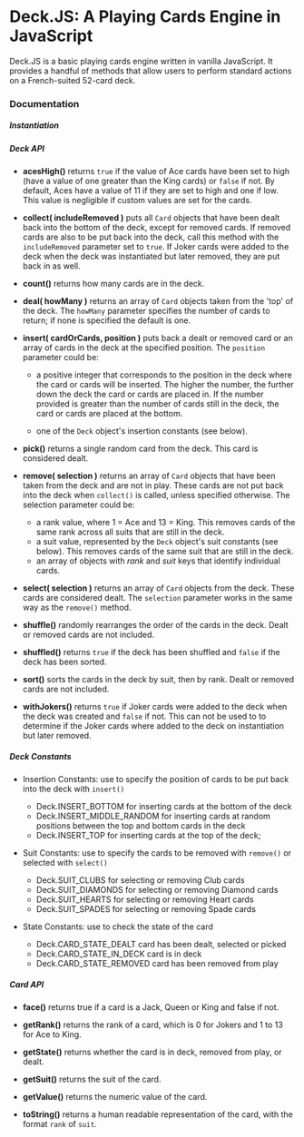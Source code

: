 # Deck.JS: A Playing Cards Engine in JavaScript

Deck.JS is a basic playing cards engine written in vanilla JavaScript. It provides a handful of methods that allow users to perform standard actions on a French-suited 52-card deck.

### Documentation

##### Instantiation

##### Deck API

- __acesHigh()__ returns `true` if the value of Ace cards have been set to high (have a value of one greater than the King cards) or `false` if not. By default, Aces have a value of 11 if they are set to high and one if low. This value is negligible if custom values are set for the cards.

- __collect( includeRemoved )__ puts all `Card` objects that have been dealt back into the bottom of the deck, except for removed cards. If removed cards are also to be put back into the deck, call this method with the `includeRemoved` parameter set to `true`. If Joker cards were added to the deck when the deck was instantiated but later removed, they are put back in as well.

- __count()__ returns how many cards are in the deck.

- __deal( howMany )__ returns an array of `Card` objects taken from the 'top' of the deck. The `howMany` parameter specifies the number of cards to return; if none is specified the default is one.

- __insert( cardOrCards, position )__ puts back a dealt or removed card or an array of cards in the deck at the specified position. The `position` parameter could be:

  - a positive integer that corresponds to the position in the deck where the card or cards will be inserted. The higher the number, the further down the deck the card or cards are placed in. If the number provided is greater than the number of cards still in the deck, the card or cards are placed at the bottom.

  - one of the `Deck` object's insertion constants (see below).

- __pick()__ returns a single random card from the deck. This card is considered dealt.

- __remove( selection )__ returns an array of `Card` objects that have been taken from the deck and are not in play. These cards are not put back into the deck when `collect()` is called, unless specified otherwise. The selection parameter could be:

  - a rank value, where 1 = Ace and 13 = King. This removes cards of the same rank across all suits that are still in the deck.
  - a suit value, represented by the `Deck` object's suit constants (see below). This removes cards of the same suit that are still in the deck.
  - an array of objects with _rank_ and _suit_ keys that identify individual cards.

- __select( selection )__ returns an array of `Card` objects from the deck. These cards are considered dealt. The `selection` parameter works in the same way as the `remove()` method.

- __shuffle()__ randomly rearranges the order of the cards in the deck. Dealt or removed cards are not included.

- __shuffled()__ returns `true` if the deck has been shuffled and `false` if the deck has been sorted.

- __sort()__ sorts the cards in the deck by suit, then by rank. Dealt or removed cards are not included.

- __withJokers()__ returns `true` if Joker cards were added to the deck when the deck was created and `false` if not. This can not be used to to determine if the Joker cards where added to the deck on instantiation but later removed.


##### Deck Constants

- Insertion Constants: use to specify the position of cards to be put back into the deck with `insert()`

  - Deck.INSERT_BOTTOM for inserting cards at the bottom of the deck
  - Deck.INSERT_MIDDLE_RANDOM for inserting cards at random positions between the top and bottom cards in the deck
  - Deck.INSERT_TOP for inserting cards at the top of the deck;

- Suit Constants: use to specify the cards to be removed with `remove()` or selected with `select()`

  - Deck.SUIT_CLUBS for selecting or removing Club cards
  - Deck.SUIT_DIAMONDS for selecting or removing Diamond cards
  - Deck.SUIT_HEARTS for selecting or removing Heart cards
  - Deck.SUIT_SPADES for selecting or removing Spade cards

- State Constants: use to check the state of the card

  - Deck.CARD_STATE_DEALT card has been dealt, selected or picked
  - Deck.CARD_STATE_IN_DECK card is in deck
  - Deck.CARD_STATE_REMOVED card has been removed from play


##### Card API

- __face()__ returns true if a card is a Jack, Queen or King and false if not.

- __getRank()__ returns the rank of a card, which is 0 for Jokers and 1 to 13 for Ace to King.

- __getState()__ returns whether the card is in deck, removed from play, or dealt.

- __getSuit()__ returns the suit of the card.

- __getValue()__ returns the numeric value of the card.

- __toString()__ returns a human readable representation of the card, with the format `rank` of `suit`.
